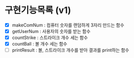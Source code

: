 # 구현기능목록 (v1)
- [x] makeComNum : 컴퓨터 숫자를 랜덤하게 3자리 만드는 함수
- [x] getUserNum : 사용자의 숫자를 받는 함수
- [x] countStrike : 스트라이크 개수 세는 함수
- [x] countBall : 볼 개수 세는 함수
- [ ] printResult : 볼, 스트라이크 개수를 받아 결과를 print하는 함수